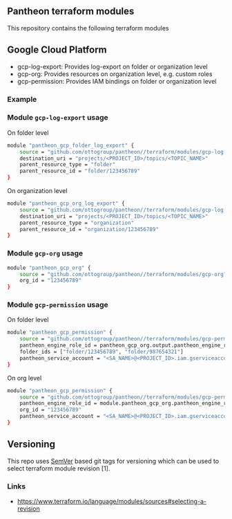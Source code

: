## Pantheon terraform modules

This repository contains the following terraform modules 


## Google Cloud Platform

- gcp-log-export: Provides log-export on folder or organization level
- gcp-org: Provides resources on organization level, e.g. custom roles
- gcp-permission: Provides IAM bindings on folder or organization level


### Example 

### Module `gcp-log-export` usage
On folder level

```bash
module "pantheon_gcp_folder_log_export" {
    source = "github.com/ottogroup/pantheon//terraform/modules/gcp-log-export?ref=v1.0.0"
    destination_uri = "projects/<PROJECT_ID>/topics/<TOPIC_NAME>"
    parent_resource_type = "folder"
    parent_resource_id = "folder/123456789"
}
```

On organization level
```bash
module "pantheon_gcp_org_log_export" {
    source = "github.com/ottogroup/pantheon//terraform/modules/gcp-log-export?ref=v1.0.0"
    destination_uri = "projects/<PROJECT_ID>/topics/<TOPIC_NAME>"
    parent_resource_type = "organization"
    parent_resource_id = "organization/123456789"
}
```

### Module `gcp-org` usage

```bash
module "pantheon_gcp_org" {
    source = "github.com/ottogroup/pantheon//terraform/modules/gcp-org?ref=v1.0.0"
    org_id = "123456789"
}
```

### Module `gcp-permission` usage

On folder level

```bash
module "pantheon_gcp_permission" {
    source = "github.com/ottogroup/pantheon//terraform/modules/gcp-permission?ref=v1.0.0"
    pantheon_engine_role_id = pantheon_gcp_org.output.pantheon_engine_role_id
    folder_ids = ["folder/123456789", "folder/987654321"]
    pantheon_service_account = "<SA_NAME>@<PROJECT_ID>.iam.gserviceaccount.com"
}
```

On org level

```bash
module "pantheon_gcp_permission" {
    source = "github.com/ottogroup/pantheon//terraform/modules/gcp-permission?ref=v1.0.0"
    pantheon_engine_role_id = module.pantheon_gcp_org.pantheon_engine_role_id
    org_id = "123456789"
    pantheon_service_account = "<SA_NAME>@<PROJECT_ID>.iam.gserviceaccount.com"
}
```


## Versioning

This repo uses [SemVer](http://semver.org/) based git tags for versioning which can be used to select terraform module revision [1].

### Links

- https://www.terraform.io/language/modules/sources#selecting-a-revision
